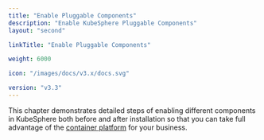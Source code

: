 ```yaml
---
title: "Enable Pluggable Components"
description: "Enable KubeSphere Pluggable Components"
layout: "second"

linkTitle: "Enable Pluggable Components"

weight: 6000

icon: "/images/docs/v3.x/docs.svg"

version: "v3.3"
---
```


This chapter demonstrates detailed steps of enabling different components in KubeSphere both before and after installation so that you can take full advantage of the [container platform](https://kubesphere.io/) for your business.
